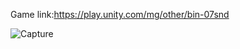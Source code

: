 Game link:https://play.unity.com/mg/other/bin-07snd

![Capture](https://github.com/ItsOxas/Real-Tournament/assets/121440551/f8b8d2d3-4be6-40f5-af47-d1f0bf0a7641)
